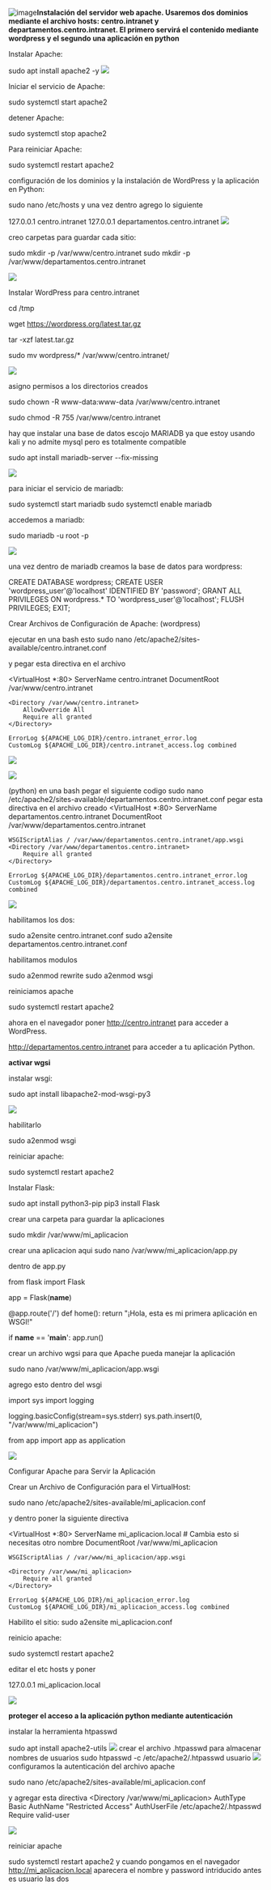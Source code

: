 ![image](https://github.com/user-attachments/assets/b0d09e2c-0de4-471d-856e-38d1677fb064)**Instalación del servidor web apache. Usaremos dos dominios mediante el archivo hosts: centro.intranet y departamentos.centro.intranet. 
El primero servirá el contenido mediante wordpress y el segundo una aplicación en python**

Instalar Apache:

sudo apt install apache2 -y
![](https://github.com/FlyFree624/ASIR-SREI/blob/main/tema0/imagenes/installap.png)

Iniciar el servicio de Apache:

sudo systemctl start apache2

detener Apache:

sudo systemctl stop apache2

Para reiniciar Apache:

sudo systemctl restart apache2

configuración de los dominios y la instalación de WordPress y la aplicación en Python:

sudo nano /etc/hosts y una vez dentro agrego lo siguiente

127.0.0.1 centro.intranet
127.0.0.1 departamentos.centro.intranet
![](https://github.com/FlyFree624/ASIR-SREI/blob/main/tema0/imagenes/hosts.png)

creo carpetas para guardar cada sitio:

sudo mkdir -p /var/www/centro.intranet
sudo mkdir -p /var/www/departamentos.centro.intranet

![](https://github.com/FlyFree624/ASIR-SREI/blob/main/tema0/imagenes/carpeta.png)

Instalar WordPress para centro.intranet

cd /tmp

wget https://wordpress.org/latest.tar.gz

tar -xzf latest.tar.gz

sudo mv wordpress/* /var/www/centro.intranet/

![](https://github.com/FlyFree624/ASIR-SREI/blob/main/tema0/imagenes/Captura%20de%20pantalla%202024-11-03%20160241.png)

asigno permisos a los directorios creados

sudo chown -R www-data:www-data /var/www/centro.intranet

sudo chmod -R 755 /var/www/centro.intranet

hay que instalar una base de datos escojo MARIADB ya que estoy usando kali y no admite mysql pero es totalmente compatible

sudo apt install mariadb-server --fix-missing

![](https://github.com/FlyFree624/ASIR-SREI/blob/main/tema0/imagenes/mariadb.png)

para iniciar el servicio de mariadb:

sudo systemctl start mariadb
sudo systemctl enable mariadb

accedemos a mariadb:

sudo mariadb -u root -p

![](https://github.com/FlyFree624/ASIR-SREI/blob/main/tema0/imagenes/ma.png)

una vez dentro de mariadb creamos la base de datos para wordpress:

CREATE DATABASE wordpress;
CREATE USER 'wordpress_user'@'localhost' IDENTIFIED BY 'password';
GRANT ALL PRIVILEGES ON wordpress.* TO 'wordpress_user'@'localhost';
FLUSH PRIVILEGES;
EXIT;

Crear Archivos de Configuración de Apache:
(wordpress)

ejecutar en una bash esto sudo nano /etc/apache2/sites-available/centro.intranet.conf

y pegar esta directiva en el archivo 

<VirtualHost *:80>
    ServerName centro.intranet
    DocumentRoot /var/www/centro.intranet

    <Directory /var/www/centro.intranet>
        AllowOverride All
        Require all granted
    </Directory>

    ErrorLog ${APACHE_LOG_DIR}/centro.intranet_error.log
    CustomLog ${APACHE_LOG_DIR}/centro.intranet_access.log combined
</VirtualHost>

![](https://github.com/FlyFree624/ASIR-SREI/blob/main/tema0/imagenes/dire.png)

![](https://github.com/FlyFree624/ASIR-SREI/blob/main/tema0/imagenes/wp.png)

(python)
en una bash pegar el siguiente codigo
sudo nano /etc/apache2/sites-available/departamentos.centro.intranet.conf
pegar esta directiva en el archivo creado
<VirtualHost *:80>
    ServerName departamentos.centro.intranet
    DocumentRoot /var/www/departamentos.centro.intranet

    WSGIScriptAlias / /var/www/departamentos.centro.intranet/app.wsgi
    <Directory /var/www/departamentos.centro.intranet>
        Require all granted
    </Directory>

    ErrorLog ${APACHE_LOG_DIR}/departamentos.centro.intranet_error.log
    CustomLog ${APACHE_LOG_DIR}/departamentos.centro.intranet_access.log combined
</VirtualHost>

![](https://github.com/FlyFree624/ASIR-SREI/blob/main/tema0/imagenes/py.png)

habilitamos los dos:

sudo a2ensite centro.intranet.conf
sudo a2ensite departamentos.centro.intranet.conf

habilitamos modulos

sudo a2enmod rewrite
sudo a2enmod wsgi

reiniciamos apache

sudo systemctl restart apache2

ahora en el navegador poner 
http://centro.intranet para acceder a WordPress.

http://departamentos.centro.intranet para acceder a tu aplicación Python.

**activar wgsi**

instalar wsgi:

sudo apt install libapache2-mod-wsgi-py3

![](https://github.com/FlyFree624/ASIR-SREI/blob/main/tema0/imagenes/wsgi.png)

habilitarlo

sudo a2enmod wsgi

reiniciar apache:

sudo systemctl restart apache2

Instalar Flask:

sudo apt install python3-pip
pip3 install Flask

crear una carpeta para guardar la aplicaciones

sudo mkdir /var/www/mi_aplicacion

crear una aplicacion aqui
sudo nano /var/www/mi_aplicacion/app.py

dentro de app.py

from flask import Flask

app = Flask(__name__)

@app.route('/')
def home():
    return "¡Hola, esta es mi primera aplicación en WSGI!"

if __name__ == '__main__':
    app.run()
    
crear un archivo wgsi para que Apache pueda manejar la aplicación

sudo nano /var/www/mi_aplicacion/app.wsgi

agrego esto dentro del wsgi

import sys
import logging

logging.basicConfig(stream=sys.stderr)
sys.path.insert(0, "/var/www/mi_aplicacion")

from app import app as application

![](https://github.com/FlyFree624/ASIR-SREI/blob/main/tema0/imagenes/win.png)

Configurar Apache para Servir la Aplicación

Crear un Archivo de Configuración para el VirtualHost:

sudo nano /etc/apache2/sites-available/mi_aplicacion.conf

y dentro poner la siguiente directiva

<VirtualHost *:80>
    ServerName mi_aplicacion.local  # Cambia esto si necesitas otro nombre
    DocumentRoot /var/www/mi_aplicacion

    WSGIScriptAlias / /var/www/mi_aplicacion/app.wsgi
    
    <Directory /var/www/mi_aplicacion>
        Require all granted
    </Directory>

    ErrorLog ${APACHE_LOG_DIR}/mi_aplicacion_error.log
    CustomLog ${APACHE_LOG_DIR}/mi_aplicacion_access.log combined
</VirtualHost>

Habilito el sitio:
sudo a2ensite mi_aplicacion.conf

reinicio apache:

sudo systemctl restart apache2

editar el etc hosts y poner 

127.0.0.1 mi_aplicacion.local

![](https://github.com/FlyFree624/ASIR-SREI/blob/main/tema0/imagenes/bien.png)


**proteger el acceso a la aplicación python mediante autenticación**

instalar la herramienta htpasswd

sudo apt install apache2-utils
![](https://github.com/FlyFree624/ASIR-SREI/blob/main/tema0/imagenes/hta.png)
crear el archivo .htpasswd para almacenar nombres de usuarios
sudo htpasswd -c /etc/apache2/.htpasswd usuario
![](https://github.com/FlyFree624/ASIR-SREI/blob/main/tema0/imagenes/usuario.png)
configuramos la autenticación del archivo apache

sudo nano /etc/apache2/sites-available/mi_aplicacion.conf

y agregar esta directiva
<Directory /var/www/mi_aplicacion>
    AuthType Basic
    AuthName "Restricted Access"
    AuthUserFile /etc/apache2/.htpasswd
    Require valid-user
</Directory>

![](https://github.com/FlyFree624/ASIR-SREI/blob/main/tema0/imagenes/polon.png)

reiniciar apache

sudo systemctl restart apache2
 y cuando pongamos en el navegador http://mi_aplicacion.local aparecera el nombre y password intriducido antes es usuario las dos
 


